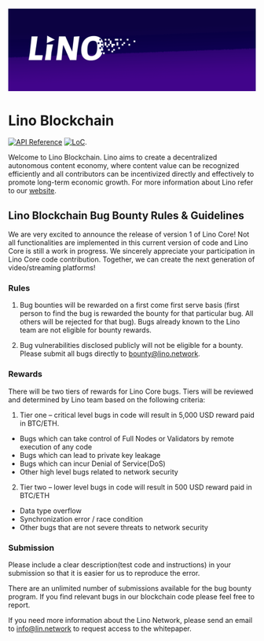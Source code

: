 ![banner](docs/graphics/banner.png)

# Lino Blockchain

[![API Reference](https://godoc.org/github.com/cosmos/cosmos-sdk?status.svg
)](https://docs.google.com/document/d/1Ytd57axPfJ13TSGVU_Yykv8ijW_VuWtx1s79ny6i5M8)
[![LoC](https://tokei.rs/b1/github/lino-network/lino)](https://github.com/lino-network/lino).

Welcome to Lino Blockchain. Lino aims to create a decentralized autonomous content economy, where content value can be recognized efficiently and all contributors can be incentivized directly and effectively to promote long-term economic growth. For more information about Lino refer to our [website](https://lino.network/).


## Lino Blockchain Bug Bounty Rules & Guidelines

We are very excited to announce the release of version 1 of Lino Core! Not all functionalities are implemented in this current version of code and Lino Core is still a work in progress. We sincerely appreciate your participation in Lino Core code contribution. Together, we can create the next generation of video/streaming platforms!

### Rules

1. Bug bounties will be rewarded on a first come first serve basis (first person to find the bug is rewarded the bounty for that particular bug. All others will be rejected for that bug). Bugs already known to the Lino team are not eligible for bounty rewards.

2. Bug vulnerabilities disclosed publicly will not be eligible for a bounty. Please submit all bugs directly to bounty@lino.network.

### Rewards

There will be two tiers of rewards for Lino Core bugs. Tiers will be reviewed and determined by Lino team based on the following criteria:

1. Tier one – critical level bugs in code will result in 5,000 USD reward paid in BTC/ETH.
  * Bugs which can take control of Full Nodes or Validators by remote execution of any code
  * Bugs which can lead to private key leakage
  * Bugs which can incur Denial of Service(DoS)
  * Other high level bugs related to network security
2. Tier two – lower level bugs in code will result in 500 USD reward paid in BTC/ETH
  * Data type overflow
  * Synchronization error / race condition
  * Other bugs that are not severe threats to network security

### Submission
Please include a clear description(test code and instructions) in your submission so that it is easier for us to reproduce the error. 

There are an unlimited number of submissions available for the bug bounty program. If you find relevant bugs in our blockchain code please feel free to report.

If you need more information about the Lino Network, please send an email to info@lin.network to request access to the whitepaper.



